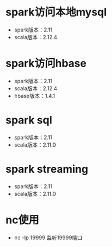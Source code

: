 # spark访问本地mysql

* spark版本：2.11
* scala版本：2.12.4

# spark访问hbase

* spark版本：2.11
* scala版本：2.12.4
* hbase版本：1.4.1

# spark sql

* spark版本：2.11
* scala版本：2.11.0

# spark streaming

* spark版本：2.11
* scala版本：2.11.0

# nc使用

* nc -lp 19999 监听19999端口
